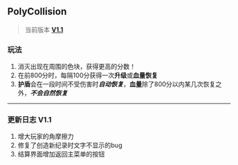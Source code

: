 ## PolyCollision
> 当前版本 [**V1.1**](https://github.com/Hamster5295/PolyCollision/releases/download/v1.1/PolyCollision.V1.1.apk)
### 玩法
1. 消灭出现在周围的色块，获得更高的分数！
2. 在前800分时，每隔100分获得一次**升级**或**血量恢复**
3. **护盾**会在一段时间不受伤害时***自动恢复***，**血量**除了800分以内某几次恢复之外，***不会自然恢复***

***

### 更新日志   V1.1
1. 增大玩家的角摩擦力
2. 修复了创造新纪录时文字不显示的bug
3. 结算界面增加返回主菜单的按钮
